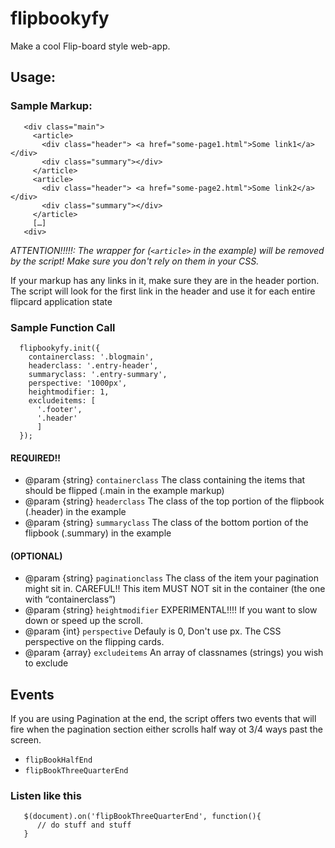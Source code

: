# flipbookyfy
Make a cool Flip-board style web-app. 


## Usage: 

### Sample Markup:
```
   <div class="main">
     <article>
       <div class="header"> <a href="some-page1.html">Some link1</a> </div>
       <div class="summary"></div>
     </article>
     <article>
       <div class="header"> <a href="some-page2.html">Some link2</a> </div>
       <div class="summary"></div>
     </article>
     […]
   <div>
```
    
*ATTENTION!!!!!: The wrapper for (`<article>` in the example) will be removed by the script!*
*Make sure you don't rely on them in your CSS.*

If your markup has any links in it, make sure they are in the header portion. The script will
look for the first link in the header and use it for each entire flipcard application state

### Sample Function Call

```
  flipbookyfy.init({
    containerclass: '.blogmain',
    headerclass: '.entry-header',
    summaryclass: '.entry-summary',
    perspective: '1000px',
    heightmodifier: 1,
    excludeitems: [
      '.footer',
      '.header'
      ]
  });
```

#### REQUIRED!!
  
  * @param  {string} `containerclass`   The class containing the items that should be flipped (.main in the example markup)
  * @param  {string} `headerclass`      The class of the top portion of the flipbook (.header) in the example
  * @param  {string} `summaryclass`     The class of the bottom portion of the flipbook (.summary) in the example
  
#### (OPTIONAL) 
  *  @param  {string} `paginationclass` The class of the item your pagination might sit in. CAREFUL!! This item MUST NOT sit in the container (the one with “containerclass”)
  * @param  {string} `heightmodifier`   EXPERIMENTAL!!!! If you want to slow down or speed up the scroll.
  * @param  {int}    `perspective`      Defauly is 0, Don't use px. The CSS perspective on the flipping cards.
  * @param  {array}  `excludeitems`     An array of classnames (strings) you wish to exclude
  
  
## Events

If you are using Pagination at the end, the script offers two events that will fire when the pagination section either scrolls half way ot 3/4 ways past the screen.

- `flipBookHalfEnd`
- `flipBookThreeQuarterEnd`

### Listen like this 
```
   $(document).on('flipBookThreeQuarterEnd', function(){
      // do stuff and stuff
   }
```
